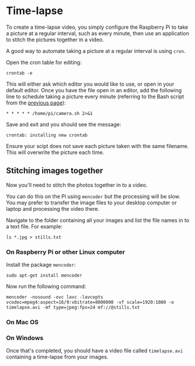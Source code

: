# Time-lapse

To create a time-lapse video, you simply configure the Raspberry Pi to take a picture at a regular interval, such as every minute, then use an application to stitch the pictures together in a video.

A good way to automate taking a picture at a regular interval is using `cron`.

Open the cron table for editing:

```
crontab -e
```

This will either ask which editor you would like to use, or open in your default editor. Once you have the file open in an editor, add the following line to schedule taking a picture every minute (referring to the Bash script from the [previous page](raspistill.md)):

```
* * * * * /home/pi/camera.sh 2>&1
```

Save and exit and you should see the message:

```
crontab: installing new crontab
```

Ensure your scipt does not save each picture taken with the same filename. This will overwrite the picture each time.

## Stitching images together

Now you'll need to stitch the photos together in to a video.

You can do this on the Pi using `mencoder` but the processing will be slow. You may prefer to transfer the image files to your desktop computer or laptop and processing the video there.

Navigate to the folder containing all your images and list the file names in to a text file. For example:

```
ls *.jpg > stills.txt
```

### On Raspberry Pi or other Linux computer

Install the package `mencoder`:

```
sudo apt-get install mencoder
```

Now run the following command:

```
mencoder -nosound -ovc lavc -lavcopts vcodec=mpeg4:aspect=16/9:vbitrate=8000000 -vf scale=1920:1080 -o timelapse.avi -mf type=jpeg:fps=24 mf://@stills.txt
```

### On Mac OS



### On Windows



Once that's completed, you should have a video file called `timelapse.avi` containing a time-lapse from your images.
